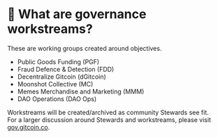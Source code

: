 # 🏢 What are governance workstreams?

These are working groups created around objectives.

* Public Goods Funding (PGF)
* Fraud Defence & Detection (FDD)
* Decentralize Gitcoin (dGitcoin)
* Moonshot Collective (MC)
* Memes Merchandise and Marketing (MMM)
* DAO Operations (DAO Ops)

Workstreams will be created/archived as community Stewards see fit.\
For a larger discussion around Stewards and workstreams, please visit [gov.gitcoin.co](http://gov.gitcoin.co).

